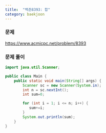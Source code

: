 ```yaml
---
title:  "백준8393: 합"
category: baekjoon
---
```




### 문제

https://www.acmicpc.net/problem/8393



### 문제 풀이

```java
import java.util.Scanner;

public class Main {
    public static void main(String[] args) {
        Scanner sc = new Scanner(System.in);
        int n = sc.nextInt();
        int sum=0;

        for (int i = 1; i <= n; i++) {
           sum+=i;
        }
        System.out.println(sum);
    }
}
```

